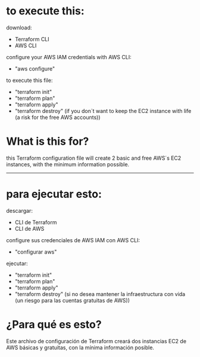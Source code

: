 # to execute this:

download:
- Terraform CLI
- AWS CLI

configure your AWS IAM credentials with AWS CLI:
- "aws configure"

to execute this file:
- "terraform init"
- "terraform plan"
- "terraform apply"
- "terraform destroy" (if you don´t want to keep the EC2 instance with life (a risk for the free AWS accounts))

# What is this for?

this Terraform configuration file will create 2 basic and free AWS´s EC2 instances, with the minimum information possible.

---

# para ejecutar esto:

descargar:
- CLI de Terraform
- CLI de AWS

configure sus credenciales de AWS IAM con AWS CLI:
- "configurar aws"

ejecutar:
- "terraform init"
- "terraform plan"
- "terraform apply"
- "terraform destroy" (si no desea mantener la infraestructura con vida (un riesgo para las cuentas gratuitas de AWS))

# ¿Para qué es esto?

Este archivo de configuración de Terraform creará dos instancias EC2 de AWS básicas y gratuitas, con la mínima información posible.
